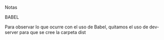 Notas

BABEL

Para observar lo que ocurre con el uso de Babel, quitamos el uso de dev-server para que se cree la carpeta dist
